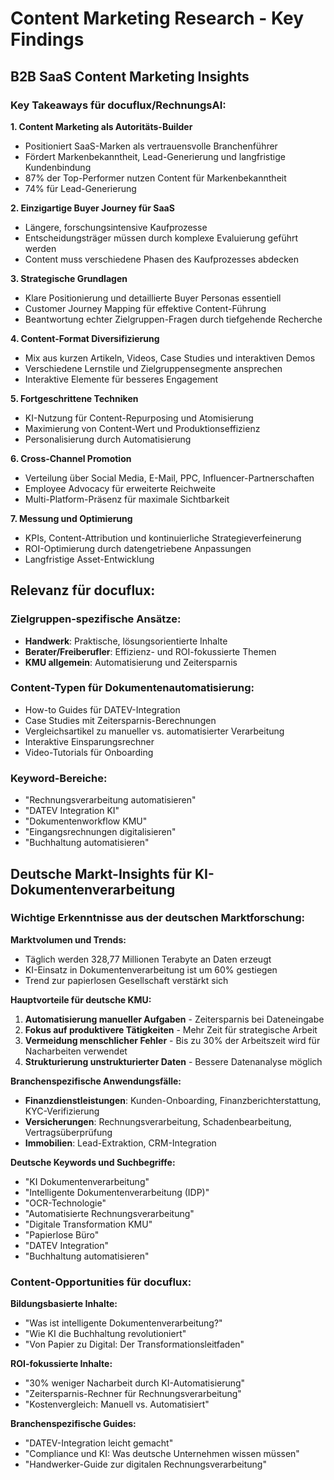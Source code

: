 # Content Marketing Research - Key Findings

## B2B SaaS Content Marketing Insights

### Key Takeaways für docuflux/RechnungsAI:

**1. Content Marketing als Autoritäts-Builder**
- Positioniert SaaS-Marken als vertrauensvolle Branchenführer
- Fördert Markenbekanntheit, Lead-Generierung und langfristige Kundenbindung
- 87% der Top-Performer nutzen Content für Markenbekanntheit
- 74% für Lead-Generierung

**2. Einzigartige Buyer Journey für SaaS**
- Längere, forschungsintensive Kaufprozesse
- Entscheidungsträger müssen durch komplexe Evaluierung geführt werden
- Content muss verschiedene Phasen des Kaufprozesses abdecken

**3. Strategische Grundlagen**
- Klare Positionierung und detaillierte Buyer Personas essentiell
- Customer Journey Mapping für effektive Content-Führung
- Beantwortung echter Zielgruppen-Fragen durch tiefgehende Recherche

**4. Content-Format Diversifizierung**
- Mix aus kurzen Artikeln, Videos, Case Studies und interaktiven Demos
- Verschiedene Lernstile und Zielgruppensegmente ansprechen
- Interaktive Elemente für besseres Engagement

**5. Fortgeschrittene Techniken**
- KI-Nutzung für Content-Repurposing und Atomisierung
- Maximierung von Content-Wert und Produktionseffizienz
- Personalisierung durch Automatisierung

**6. Cross-Channel Promotion**
- Verteilung über Social Media, E-Mail, PPC, Influencer-Partnerschaften
- Employee Advocacy für erweiterte Reichweite
- Multi-Platform-Präsenz für maximale Sichtbarkeit

**7. Messung und Optimierung**
- KPIs, Content-Attribution und kontinuierliche Strategieverfeinerung
- ROI-Optimierung durch datengetriebene Anpassungen
- Langfristige Asset-Entwicklung

## Relevanz für docuflux:

### Zielgruppen-spezifische Ansätze:
- **Handwerk**: Praktische, lösungsorientierte Inhalte
- **Berater/Freiberufler**: Effizienz- und ROI-fokussierte Themen
- **KMU allgemein**: Automatisierung und Zeitersparnis

### Content-Typen für Dokumentenautomatisierung:
- How-to Guides für DATEV-Integration
- Case Studies mit Zeitersparnis-Berechnungen
- Vergleichsartikel zu manueller vs. automatisierter Verarbeitung
- Interaktive Einsparungsrechner
- Video-Tutorials für Onboarding

### Keyword-Bereiche:
- "Rechnungsverarbeitung automatisieren"
- "DATEV Integration KI"
- "Dokumentenworkflow KMU"
- "Eingangsrechnungen digitalisieren"
- "Buchhaltung automatisieren"


## Deutsche Markt-Insights für KI-Dokumentenverarbeitung

### Wichtige Erkenntnisse aus der deutschen Marktforschung:

**Marktvolumen und Trends:**
- Täglich werden 328,77 Millionen Terabyte an Daten erzeugt
- KI-Einsatz in Dokumentenverarbeitung ist um 60% gestiegen
- Trend zur papierlosen Gesellschaft verstärkt sich

**Hauptvorteile für deutsche KMU:**
1. **Automatisierung manueller Aufgaben** - Zeitersparnis bei Dateneingabe
2. **Fokus auf produktivere Tätigkeiten** - Mehr Zeit für strategische Arbeit
3. **Vermeidung menschlicher Fehler** - Bis zu 30% der Arbeitszeit wird für Nacharbeiten verwendet
4. **Strukturierung unstrukturierter Daten** - Bessere Datenanalyse möglich

**Branchenspezifische Anwendungsfälle:**
- **Finanzdienstleistungen**: Kunden-Onboarding, Finanzberichterstattung, KYC-Verifizierung
- **Versicherungen**: Rechnungsverarbeitung, Schadenbearbeitung, Vertragsüberprüfung
- **Immobilien**: Lead-Extraktion, CRM-Integration

**Deutsche Keywords und Suchbegriffe:**
- "KI Dokumentenverarbeitung"
- "Intelligente Dokumentenverarbeitung (IDP)"
- "OCR-Technologie"
- "Automatisierte Rechnungsverarbeitung"
- "Digitale Transformation KMU"
- "Papierlose Büro"
- "DATEV Integration"
- "Buchhaltung automatisieren"

### Content-Opportunities für docuflux:

**Bildungsbasierte Inhalte:**
- "Was ist intelligente Dokumentenverarbeitung?"
- "Wie KI die Buchhaltung revolutioniert"
- "Von Papier zu Digital: Der Transformationsleitfaden"

**ROI-fokussierte Inhalte:**
- "30% weniger Nacharbeit durch KI-Automatisierung"
- "Zeitersparnis-Rechner für Rechnungsverarbeitung"
- "Kostenvergleich: Manuell vs. Automatisiert"

**Branchenspezifische Guides:**
- "DATEV-Integration leicht gemacht"
- "Compliance und KI: Was deutsche Unternehmen wissen müssen"
- "Handwerker-Guide zur digitalen Rechnungsverarbeitung"

